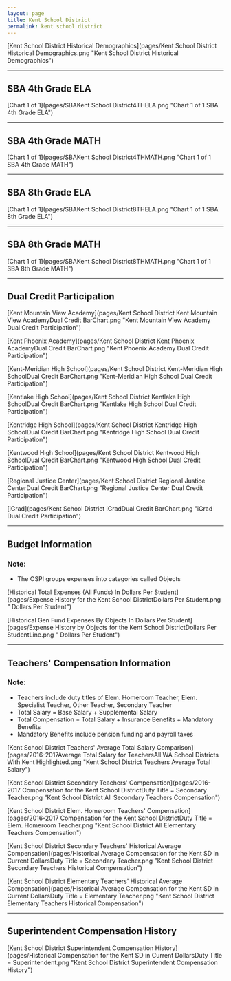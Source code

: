 ```yaml
---
layout: page
title: Kent School District
permalink: kent school district
---
```



[Kent School District Historical Demographics](pages/Kent School District Historical Demographics.png "Kent School District Historical Demographics")

___

## SBA 4th Grade ELA

[Chart 1 of 1](pages/SBAKent School District4THELA.png "Chart 1 of 1 SBA 4th Grade ELA")


___

## SBA 4th Grade MATH

[Chart 1 of 1](pages/SBAKent School District4THMATH.png "Chart 1 of 1 SBA 4th Grade MATH")


___

## SBA 8th Grade ELA

[Chart 1 of 1](pages/SBAKent School District8THELA.png "Chart 1 of 1 SBA 8th Grade ELA")


___

## SBA 8th Grade MATH

[Chart 1 of 1](pages/SBAKent School District8THMATH.png "Chart 1 of 1 SBA 8th Grade MATH")


___

## Dual Credit Participation

[Kent Mountain View Academy](pages/Kent School District Kent Mountain View AcademyDual Credit BarChart.png "Kent Mountain View Academy Dual Credit Participation")

[Kent Phoenix Academy](pages/Kent School District Kent Phoenix AcademyDual Credit BarChart.png "Kent Phoenix Academy Dual Credit Participation")

[Kent-Meridian High School](pages/Kent School District Kent-Meridian High SchoolDual Credit BarChart.png "Kent-Meridian High School Dual Credit Participation")

[Kentlake High School](pages/Kent School District Kentlake High SchoolDual Credit BarChart.png "Kentlake High School Dual Credit Participation")

[Kentridge High School](pages/Kent School District Kentridge High SchoolDual Credit BarChart.png "Kentridge High School Dual Credit Participation")

[Kentwood High School](pages/Kent School District Kentwood High SchoolDual Credit BarChart.png "Kentwood High School Dual Credit Participation")

[Regional Justice Center](pages/Kent School District Regional Justice CenterDual Credit BarChart.png "Regional Justice Center Dual Credit Participation")

[iGrad](pages/Kent School District iGradDual Credit BarChart.png "iGrad Dual Credit Participation")


___

## Budget Information
### Note:
- The OSPI groups expenses into categories called Objects

[Historical Total Expenses (All Funds) In Dollars Per Student](pages/Expense History for the Kent School DistrictDollars Per Student.png " Dollars Per Student")

[Historical Gen Fund Expenses By Objects In Dollars Per Student](pages/Expense History by Objects for the Kent School DistrictDollars Per StudentLine.png " Dollars Per Student")


___

## Teachers' Compensation Information
### Note:
- Teachers include duty titles of Elem. Homeroom Teacher, Elem. Specialist Teacher, Other Teacher, Secondary Teacher
- Total Salary = Base Salary + Supplemental Salary
- Total Compensation = Total Salary + Insurance Benefits + Mandatory Benefits
- Mandatory Benefits include pension funding and payroll taxes

[Kent School District Teachers' Average Total Salary Comparison](pages/2016-2017Average Total Salary for TeachersAll WA School Districts With Kent Highlighted.png "Kent School District Teachers Average Total Salary")

[Kent School District Secondary Teachers' Compensation](pages/2016-2017 Compensation for the Kent School DistrictDuty Title = Secondary Teacher.png "Kent School District All Secondary Teachers Compensation")

[Kent School District Elem. Homeroom Teachers' Compensation](pages/2016-2017 Compensation for the Kent School DistrictDuty Title = Elem. Homeroom Teacher.png "Kent School District All Elementary Teachers Compensation")

[Kent School District Secondary Teachers' Historical Average Compensation](pages/Historical Average Compensation for the Kent SD in Current DollarsDuty Title = Secondary Teacher.png "Kent School District Secondary Teachers Historical Compensation")

[Kent School District Elementary Teachers' Historical Average Compensation](pages/Historical Average Compensation for the Kent SD in Current DollarsDuty Title = Elementary Teacher.png "Kent School District Elementary Teachers Historical Compensation")


___

## Superintendent Compensation History

[Kent School District Superintendent Compensation History](pages/Historical Compensation for the Kent SD in Current DollarsDuty Title = Superintendent.png "Kent School District Superintendent Compensation History")

